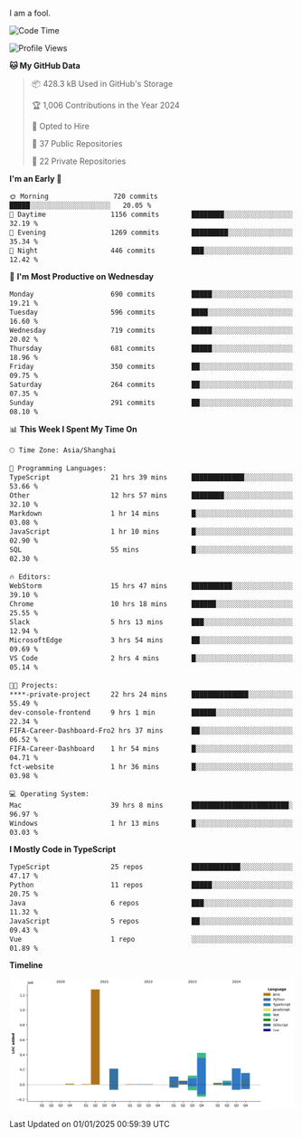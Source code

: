 I am a fool.

<!--START_SECTION:waka-->
![Code Time](http://img.shields.io/badge/Code%20Time-2%2C364%20hrs%2054%20mins-blue)

![Profile Views](http://img.shields.io/badge/Profile%20Views-0-blue)

**🐱 My GitHub Data** 

> 📦 428.3 kB Used in GitHub's Storage 
 > 
> 🏆 1,006 Contributions in the Year 2024
 > 
> 💼 Opted to Hire
 > 
> 📜 37 Public Repositories 
 > 
> 🔑 22 Private Repositories 
 > 
**I'm an Early 🐤** 

```text
🌞 Morning                720 commits         █████░░░░░░░░░░░░░░░░░░░░   20.05 % 
🌆 Daytime                1156 commits        ████████░░░░░░░░░░░░░░░░░   32.19 % 
🌃 Evening                1269 commits        █████████░░░░░░░░░░░░░░░░   35.34 % 
🌙 Night                  446 commits         ███░░░░░░░░░░░░░░░░░░░░░░   12.42 % 
```
📅 **I'm Most Productive on Wednesday** 

```text
Monday                   690 commits         █████░░░░░░░░░░░░░░░░░░░░   19.21 % 
Tuesday                  596 commits         ████░░░░░░░░░░░░░░░░░░░░░   16.60 % 
Wednesday                719 commits         █████░░░░░░░░░░░░░░░░░░░░   20.02 % 
Thursday                 681 commits         █████░░░░░░░░░░░░░░░░░░░░   18.96 % 
Friday                   350 commits         ██░░░░░░░░░░░░░░░░░░░░░░░   09.75 % 
Saturday                 264 commits         ██░░░░░░░░░░░░░░░░░░░░░░░   07.35 % 
Sunday                   291 commits         ██░░░░░░░░░░░░░░░░░░░░░░░   08.10 % 
```


📊 **This Week I Spent My Time On** 

```text
🕑︎ Time Zone: Asia/Shanghai

💬 Programming Languages: 
TypeScript               21 hrs 39 mins      █████████████░░░░░░░░░░░░   53.66 % 
Other                    12 hrs 57 mins      ████████░░░░░░░░░░░░░░░░░   32.10 % 
Markdown                 1 hr 14 mins        █░░░░░░░░░░░░░░░░░░░░░░░░   03.08 % 
JavaScript               1 hr 10 mins        █░░░░░░░░░░░░░░░░░░░░░░░░   02.90 % 
SQL                      55 mins             █░░░░░░░░░░░░░░░░░░░░░░░░   02.30 % 

🔥 Editors: 
WebStorm                 15 hrs 47 mins      ██████████░░░░░░░░░░░░░░░   39.10 % 
Chrome                   10 hrs 18 mins      ██████░░░░░░░░░░░░░░░░░░░   25.55 % 
Slack                    5 hrs 13 mins       ███░░░░░░░░░░░░░░░░░░░░░░   12.94 % 
MicrosoftEdge            3 hrs 54 mins       ██░░░░░░░░░░░░░░░░░░░░░░░   09.69 % 
VS Code                  2 hrs 4 mins        █░░░░░░░░░░░░░░░░░░░░░░░░   05.14 % 

🐱‍💻 Projects: 
****-private-project     22 hrs 24 mins      ██████████████░░░░░░░░░░░   55.49 % 
dev-console-frontend     9 hrs 1 min         ██████░░░░░░░░░░░░░░░░░░░   22.34 % 
FIFA-Career-Dashboard-Fro2 hrs 37 mins       ██░░░░░░░░░░░░░░░░░░░░░░░   06.52 % 
FIFA-Career-Dashboard    1 hr 54 mins        █░░░░░░░░░░░░░░░░░░░░░░░░   04.71 % 
fct-website              1 hr 36 mins        █░░░░░░░░░░░░░░░░░░░░░░░░   03.98 % 

💻 Operating System: 
Mac                      39 hrs 8 mins       ████████████████████████░   96.97 % 
Windows                  1 hr 13 mins        █░░░░░░░░░░░░░░░░░░░░░░░░   03.03 % 
```

**I Mostly Code in TypeScript** 

```text
TypeScript               25 repos            ████████████░░░░░░░░░░░░░   47.17 % 
Python                   11 repos            █████░░░░░░░░░░░░░░░░░░░░   20.75 % 
Java                     6 repos             ███░░░░░░░░░░░░░░░░░░░░░░   11.32 % 
JavaScript               5 repos             ██░░░░░░░░░░░░░░░░░░░░░░░   09.43 % 
Vue                      1 repo              ░░░░░░░░░░░░░░░░░░░░░░░░░   01.89 % 
```



**Timeline**

![Lines of Code chart](https://raw.githubusercontent.com/VeejaLiu/VeejaLiu/master/assets/bar_graph.png)


 Last Updated on 01/01/2025 00:59:39 UTC
<!--END_SECTION:waka-->
